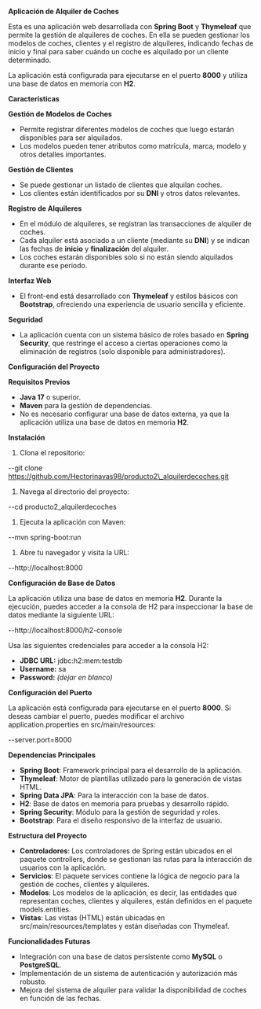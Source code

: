 **Aplicación de Alquiler de Coches**

Esta es una aplicación web desarrollada con **Spring Boot** y **Thymeleaf** que permite la gestión de alquileres de coches. En ella se pueden gestionar los modelos de coches, clientes y el registro de alquileres, indicando fechas de inicio y final para saber cuándo un coche es alquilado por un cliente determinado.

La aplicación está configurada para ejecutarse en el puerto **8000** y utiliza una base de datos en memoria con **H2**.

**Características**

**Gestión de Modelos de Coches**

- Permite registrar diferentes modelos de coches que luego estarán disponibles para ser alquilados.
- Los modelos pueden tener atributos como matrícula, marca, modelo y otros detalles importantes.

**Gestión de Clientes**

- Se puede gestionar un listado de clientes que alquilan coches.
- Los clientes están identificados por su **DNI** y otros datos relevantes.

**Registro de Alquileres**

- En el módulo de alquileres, se registran las transacciones de alquiler de coches.
- Cada alquiler está asociado a un cliente (mediante su **DNI**) y se indican las fechas de **inicio** y **finalización** del alquiler.
- Los coches estarán disponibles solo si no están siendo alquilados durante ese periodo.

**Interfaz Web**

- El front-end está desarrollado con **Thymeleaf** y estilos básicos con **Bootstrap**, ofreciendo una experiencia de usuario sencilla y eficiente.

**Seguridad**

- La aplicación cuenta con un sistema básico de roles basado en **Spring Security**, que restringe el acceso a ciertas operaciones como la eliminación de registros (solo disponible para administradores).

**Configuración del Proyecto**

**Requisitos Previos**

- **Java 17** o superior.
- **Maven** para la gestión de dependencias.
- No es necesario configurar una base de datos externa, ya que la aplicación utiliza una base de datos en memoria **H2**.

**Instalación**

1. Clona el repositorio:

--git clone https://github.com/Hectorjnavas98/producto2\_alquilerdecoches.git

1. Navega al directorio del proyecto:

--cd producto2\_alquilerdecoches

1. Ejecuta la aplicación con Maven:

--mvn spring-boot:run

1. Abre tu navegador y visita la URL:

--http://localhost:8000

**Configuración de Base de Datos**

La aplicación utiliza una base de datos en memoria **H2**. Durante la ejecución, puedes acceder a la consola de H2 para inspeccionar la base de datos mediante la siguiente URL:

--http://localhost:8000/h2-console

Usa las siguientes credenciales para acceder a la consola H2:

- **JDBC URL:** jdbc:h2:mem:testdb
- **Username:** sa
- **Password:** *(dejar en blanco)*

**Configuración del Puerto**

La aplicación está configurada para ejecutarse en el puerto **8000**. Si deseas cambiar el puerto, puedes modificar el archivo application.properties en src/main/resources:

--server.port=8000

**Dependencias Principales**

- **Spring Boot**: Framework principal para el desarrollo de la aplicación.
- **Thymeleaf**: Motor de plantillas utilizado para la generación de vistas HTML.
- **Spring Data JPA**: Para la interacción con la base de datos.
- **H2**: Base de datos en memoria para pruebas y desarrollo rápido.
- **Spring Security**: Módulo para la gestión de seguridad y roles.
- **Bootstrap**: Para el diseño responsivo de la interfaz de usuario.

**Estructura del Proyecto**

- **Controladores**: Los controladores de Spring están ubicados en el paquete controllers, donde se gestionan las rutas para la interacción de usuarios con la aplicación.
- **Servicios**: El paquete services contiene la lógica de negocio para la gestión de coches, clientes y alquileres.
- **Modelos**: Los modelos de la aplicación, es decir, las entidades que representan coches, clientes y alquileres, están definidos en el paquete models.entities.
- **Vistas**: Las vistas (HTML) están ubicadas en src/main/resources/templates y están diseñadas con Thymeleaf.

**Funcionalidades Futuras**

- Integración con una base de datos persistente como **MySQL** o **PostgreSQL**.
- Implementación de un sistema de autenticación y autorización más robusto.
- Mejora del sistema de alquiler para validar la disponibilidad de coches en función de las fechas.

